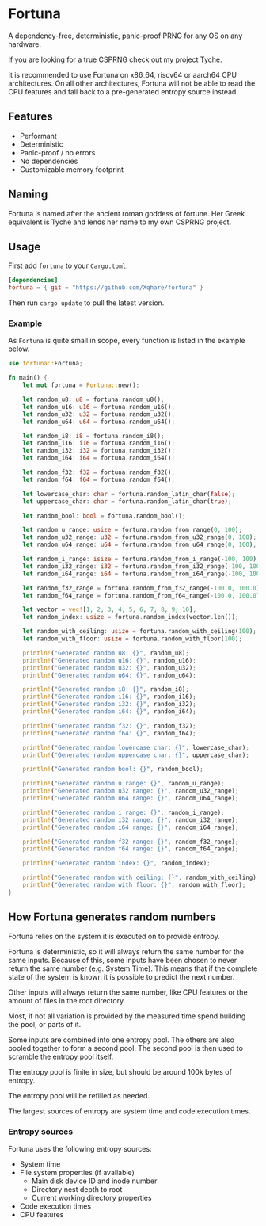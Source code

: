 # Fortuna
A dependency-free, deterministic, panic-proof PRNG for any OS on any hardware.

If you are looking for a true CSPRNG check out my project [Tyche](https://github.com/xqhare/tyche).

It is recommended to use Fortuna on x86_64, riscv64 or aarch64 CPU architectures. On all other architectures, Fortuna will not be able to read the CPU features and fall back to a pre-generated entropy source instead.

## Features

- Performant
- Deterministic
- Panic-proof / no errors
- No dependencies
- Customizable memory footprint

## Naming
Fortuna is named after the ancient roman goddess of fortune. Her Greek equivalent is Tyche and lends her name to my own CSPRNG project.

## Usage
First add `fortuna` to your `Cargo.toml`:

```toml
[dependencies]
fortuna = { git = "https://github.com/Xqhare/fortuna" }
```

Then run `cargo update` to pull the latest version.

### Example
As `Fortuna` is quite small in scope, every function is listed in the example below.

```rust
use fortuna::Fortuna;

fn main() {
    let mut fortuna = Fortuna::new();

    let random_u8: u8 = fortuna.random_u8();
    let random_u16: u16 = fortuna.random_u16();
    let random_u32: u32 = fortuna.random_u32();
    let random_u64: u64 = fortuna.random_u64();

    let random_i8: i8 = fortuna.random_i8();
    let random_i16: i16 = fortuna.random_i16();
    let random_i32: i32 = fortuna.random_i32();
    let random_i64: i64 = fortuna.random_i64();

    let random_f32: f32 = fortuna.random_f32();
    let random_f64: f64 = fortuna.random_f64();

    let lowercase_char: char = fortuna.random_latin_char(false);
    let uppercase_char: char = fortuna.random_latin_char(true);

    let random_bool: bool = fortuna.random_bool();

    let random_u_range: usize = fortuna.random_from_range(0, 100);
    let random_u32_range: u32 = fortuna.random_from_u32_range(0, 100);
    let random_u64_range: u64 = fortuna.random_from_u64_range(0, 100);

    let random_i_range: isize = fortuna.random_from_i_range(-100, 100);
    let random_i32_range: i32 = fortuna.random_from_i32_range(-100, 100);
    let random_i64_range: i64 = fortuna.random_from_i64_range(-100, 100);

    let random_f32_range = fortuna.random_from_f32_range(-100.0, 100.0);
    let random_f64_range = fortuna.random_from_f64_range(-100.0, 100.0);

    let vector = vec![1, 2, 3, 4, 5, 6, 7, 8, 9, 10];
    let random_index: usize = fortuna.random_index(vector.len());

    let random_with_ceiling: usize = fortuna.random_with_ceiling(100);
    let random_with_floor: usize = fortuna.random_with_floor(100);

    println!("Generated random u8: {}", random_u8);
    println!("Generated random u16: {}", random_u16);
    println!("Generated random u32: {}", random_u32);
    println!("Generated random u64: {}", random_u64);

    println!("Generated random i8: {}", random_i8);
    println!("Generated random i16: {}", random_i16);
    println!("Generated random i32: {}", random_i32);
    println!("Generated random i64: {}", random_i64);

    println!("Generated random f32: {}", random_f32);
    println!("Generated random f64: {}", random_f64);

    println!("Generated random lowercase char: {}", lowercase_char);
    println!("Generated random uppercase char: {}", uppercase_char);

    println!("Generated random bool: {}", random_bool);

    println!("Generated random u range: {}", random_u_range);
    println!("Generated random u32 range: {}", random_u32_range);
    println!("Generated random u64 range: {}", random_u64_range);

    println!("Generated random i range: {}", random_i_range);
    println!("Generated random i32 range: {}", random_i32_range);
    println!("Generated random i64 range: {}", random_i64_range);

    println!("Generated random f32 range: {}", random_f32_range);
    println!("Generated random f64 range: {}", random_f64_range);

    println!("Generated random index: {}", random_index);

    println!("Generated random with ceiling: {}", random_with_ceiling);
    println!("Generated random with floor: {}", random_with_floor);
}
```

## How Fortuna generates random numbers
Fortuna relies on the system it is executed on to provide entropy.

Fortuna is deterministic, so it will always return the same number for the same inputs. Because of this, some inputs have been chosen to never return the same number (e.g. System Time).
This means that if the complete state of the system is known it is possible to predict the next number.

Other inputs will always return the same number, like CPU features or the amount of files in the root directory.

Most, if not all variation is provided by the measured time spend building the pool, or parts of it.

Some inputs are combined into one entropy pool. The others are also pooled together to form a second pool. The second pool is then used to scramble the entropy pool itself.

The entropy pool is finite in size, but should be around 100k bytes of entropy.

The entropy pool will be refilled as needed.

The largest sources of entropy are system time and code execution times.

### Entropy sources
Fortuna uses the following entropy sources:
- System time
- File system properties (if available)
    - Main disk device ID and inode number
    - Directory nest depth to root
    - Current working directory properties
- Code execution times
- CPU features
